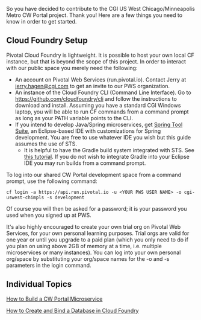 So you have decided to contribute to the CGI US West Chicago/Minneapolis Metro CW Portal project.  Thank you!  Here are a few things you need to know in order to get started.

## Cloud Foundry Setup

Pivotal Cloud Foundry is lightweight.  It is possible to host your own local CF instance, but that is beyond the scope of this project.  In order to interact with our public space you merely need the following:

* An account on Pivotal Web Services (run.pivotal.io).  Contact Jerry at jerry.hagen@cgi.com to get an invite to our PWS organization.
* An instance of the Cloud Foundry CLI (Command Line Interface).  Go to https://github.com/cloudfoundry/cli and follow the instructions to download and install.  Assuming you have a standard CGI Windows laptop, you will be able to run CF commands from a command prompt as long as your PATH variable points to the CLI.
* If you intend to develop Java/Spring microservices, get [Spring Tool Suite](https://spring.io/tools/sts), an Eclipse-based IDE with customizations for Spring development.  You are free to use whatever IDE you wish but this guide assumes the use of STS.
  - It is helpful to have the Gradle build system integrated with STS.  See [this tutorial](http://www.vogella.com/tutorials/EclipseGradle/article.html).  If you do not wish to integrate Gradle into your Eclipse IDE you may run builds from a command prompt.

To log into our shared CW Portal development space from a command prompt, use the following command:  

`cf login -a https://api.run.pivotal.io -u <YOUR PWS USER NAME> -o cgi-uswest-chimpls -s development`
  
Of course you will then be asked for a password; it is your password you used when you signed up at PWS.

It's also highly encouraged to create your own trial org on Pivotal Web Services, for your own personal learning purposes.  Trial orgs are valid for one year or until you upgrade to a paid plan (which you only need to do if you plan on using above 2GB of memory at a time, i.e. multiple microservices or many instances).  You can log into your own personal org/space by substituting your org/space names for the -o and -s parameters in the login command.

## Individual Topics

[How to Build a CW Portal Microservice](./how-to-build-a-microservice.md)

[How to Create and Bind a Database in Cloud Foundry](./database-binding.md)